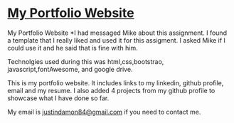 # <a href="https://justin7933.github.io/My-Alternate-Portfolio-Website/" target="_blank">My Portfolio Website</a>

My Portfolio Website
*I had messaged Mike about this assignment. I found a template that I really liked and used it for this assigment. I asked Mike if I could use it and he said that is fine with him.

Technolgies used during this was html,css,bootstrao, javascript,fontAwesome, and google drive.



 This is my portfolio website. It includes links to my linkedin, github profile, email and my resume. I also added 4 projects from my github profile to showcase what I have done so far.

 My email is justindamon84@gmail.com if you need to contact me.




